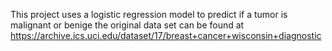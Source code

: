 This project uses a logistic regression model to predict if a tumor is malignant or benige the original data set can be found at https://archive.ics.uci.edu/dataset/17/breast+cancer+wisconsin+diagnostic
